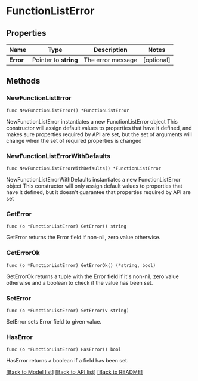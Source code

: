 # FunctionListError

## Properties

Name | Type | Description | Notes
------------ | ------------- | ------------- | -------------
**Error** | Pointer to **string** | The error message | [optional] 

## Methods

### NewFunctionListError

`func NewFunctionListError() *FunctionListError`

NewFunctionListError instantiates a new FunctionListError object
This constructor will assign default values to properties that have it defined,
and makes sure properties required by API are set, but the set of arguments
will change when the set of required properties is changed

### NewFunctionListErrorWithDefaults

`func NewFunctionListErrorWithDefaults() *FunctionListError`

NewFunctionListErrorWithDefaults instantiates a new FunctionListError object
This constructor will only assign default values to properties that have it defined,
but it doesn't guarantee that properties required by API are set

### GetError

`func (o *FunctionListError) GetError() string`

GetError returns the Error field if non-nil, zero value otherwise.

### GetErrorOk

`func (o *FunctionListError) GetErrorOk() (*string, bool)`

GetErrorOk returns a tuple with the Error field if it's non-nil, zero value otherwise
and a boolean to check if the value has been set.

### SetError

`func (o *FunctionListError) SetError(v string)`

SetError sets Error field to given value.

### HasError

`func (o *FunctionListError) HasError() bool`

HasError returns a boolean if a field has been set.


[[Back to Model list]](../README.md#documentation-for-models) [[Back to API list]](../README.md#documentation-for-api-endpoints) [[Back to README]](../README.md)


